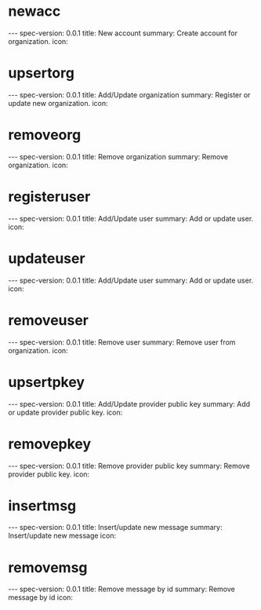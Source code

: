 



<h1 class="contract">newacc</h1>
---
spec-version: 0.0.1
title: New account
summary: Create account for organization.
icon:

<h1 class="contract">upsertorg</h1>
---
spec-version: 0.0.1
title: Add/Update organization
summary: Register or update new organization.
icon:

<h1 class="contract">removeorg</h1>
---
spec-version: 0.0.1
title: Remove organization
summary: Remove organization.
icon:

<h1 class="contract">registeruser</h1>
---
spec-version: 0.0.1
title: Add/Update user
summary: Add or update user.
icon:

<h1 class="contract">updateuser</h1>
---
spec-version: 0.0.1
title: Add/Update user
summary: Add or update user.
icon:

<h1 class="contract">removeuser</h1>
---
spec-version: 0.0.1
title: Remove user
summary: Remove user from organization.
icon:

<h1 class="contract">upsertpkey</h1>
---
spec-version: 0.0.1
title: Add/Update provider public key
summary: Add or update provider public key.
icon:

<h1 class="contract">removepkey</h1>
---
spec-version: 0.0.1
title: Remove provider public key
summary: Remove provider public key.
icon:


<h1 class="contract">insertmsg</h1>
---
spec-version: 0.0.1
title: Insert/update new message
summary: Insert/update new message
icon:

<h1 class="contract">removemsg</h1>
---
spec-version: 0.0.1
title: Remove message by id
summary: Remove message by id
icon:


